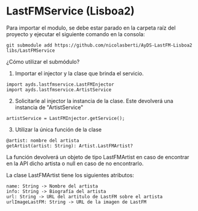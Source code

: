 # LastFMService (Lisboa2)

Para importar el modulo, se debe estar parado en la carpeta raíz del proyecto y ejecutar el siguiente comando en la consola:
```
git submodule add https://github.com/nicolasberti/AyDS-LastFM-Lisboa2 libs/LastFMService
```

¿Cómo utilizar el submódulo?

1. Importar el injector y la clase que brinda el servicio.
```
import ayds.lastfmservice.LastFMInjector
import ayds.lastfmservice.ArtistService
```

2. Solicitarle al injector la instancia de la clase. Este devolverá una instancia de "ArtistService"

```
artistService = LastFMInjector.getService();
```

3. Utilizar la única función de la clase
```
@artist: nombre del artista
getArtist(artist: String): Artist.LastFMArtist?
```
La función devolverá un objeto de tipo LastFMArtist en caso de encontrar en la API dicho artista o null en caso de no encontrarlo.

La clase LastFMArtist tiene los siguientes atributos:
```
name: String -> Nombre del artista
info: String -> Biografía del artista
url: String -> URL del artitulo de LastFM sobre el artista
urlImageLastFM: String -> URL de la imagen de LastFM
```
